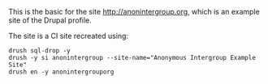 This is the basic for the site http://anonintergroup.org, which is an example site of the Drupal profile.

The site is a CI site recreated using:

```
drush sql-drop -y
drush -y si anonintergroup --site-name="Anonymous Intergroup Example Site"
drush en -y anonintergrouporg
```
